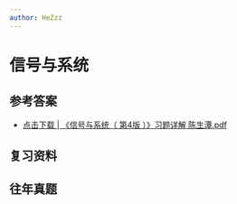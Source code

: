 ```yaml
---
author: HeZzz
---
```


# 信号与系统


## 参考答案

- [点击下载 | 《信号与系统（ 第4版 ）》习题详解 陈生潭.pdf](https://cs-speedrun.github.io/documents/%E4%BF%A1%E5%8F%B7%E4%B8%8E%E7%B3%BB%E7%BB%9F/%E5%8F%82%E8%80%83%E7%AD%94%E6%A1%88/%E3%80%8A%E4%BF%A1%E5%8F%B7%E4%B8%8E%E7%B3%BB%E7%BB%9F%EF%BC%88%20%E7%AC%AC4%E7%89%88%20%EF%BC%89%E3%80%8B%E4%B9%A0%E9%A2%98%E8%AF%A6%E8%A7%A3%20%E9%99%88%E7%94%9F%E6%BD%AD.pdf)

## 复习资料


## 往年真题
